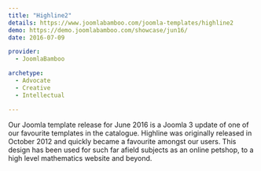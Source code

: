 ```yaml
---
title: "Highline2"
details: https://www.joomlabamboo.com/joomla-templates/highline2
demo: https://demo.joomlabamboo.com/showcase/jun16/
date: 2016-07-09

provider: 
  - JoomlaBamboo

archetype:
  - Advocate
  - Creative
  - Intellectual

---
```


Our Joomla template release for June 2016 is a Joomla 3 update of one of our favourite templates in the catalogue. Highline was originally released in October 2012 and quickly became a favourite amongst our users. This design has been used for such far afield subjects as an online petshop, to a high level mathematics website and beyond. 